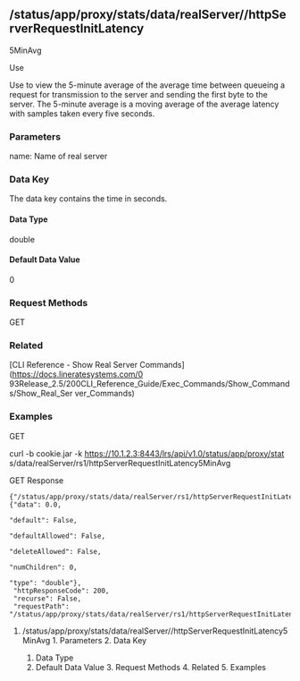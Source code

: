 ## /status/app/proxy/stats/data/realServer/<name>/httpServerRequestInitLatency
5MinAvg

Use

Use to view the 5-minute average of the average time between queueing a
request for transmission to the server and sending the first byte to the
server. The 5-minute average is a moving average of the average latency with
samples taken every five seconds.

### Parameters

name: Name of real server

### Data Key

The data key contains the time in seconds.

#### Data Type

double

#### Default Data Value

0

### Request Methods

GET

### Related

[CLI Reference - Show Real Server Commands](https://docs.lineratesystems.com/0
93Release_2.5/200CLI_Reference_Guide/Exec_Commands/Show_Commands/Show_Real_Ser
ver_Commands)

### Examples

GET

curl -b cookie.jar -k https://10.1.2.3:8443/lrs/api/v1.0/status/app/proxy/stat
s/data/realServer/rs1/httpServerRequestInitLatency5MinAvg

GET Response

    
    
    {"/status/app/proxy/stats/data/realServer/rs1/httpServerRequestInitLatency5MinAvg": {"data": 0.0,
                                                                                               "default": False,
                                                                                               "defaultAllowed": False,
                                                                                               "deleteAllowed": False,
                                                                                               "numChildren": 0,
                                                                                               "type": "double"},
     "httpResponseCode": 200,
     "recurse": False,
     "requestPath": "/status/app/proxy/stats/data/realServer/rs1/httpServerRequestInitLatency5MinAvg"}
    

  1. /status/app/proxy/stats/data/realServer/<name>/httpServerRequestInitLatency5MinAvg
    1. Parameters
    2. Data Key
      1. Data Type
      2. Default Data Value
    3. Request Methods
    4. Related
    5. Examples


